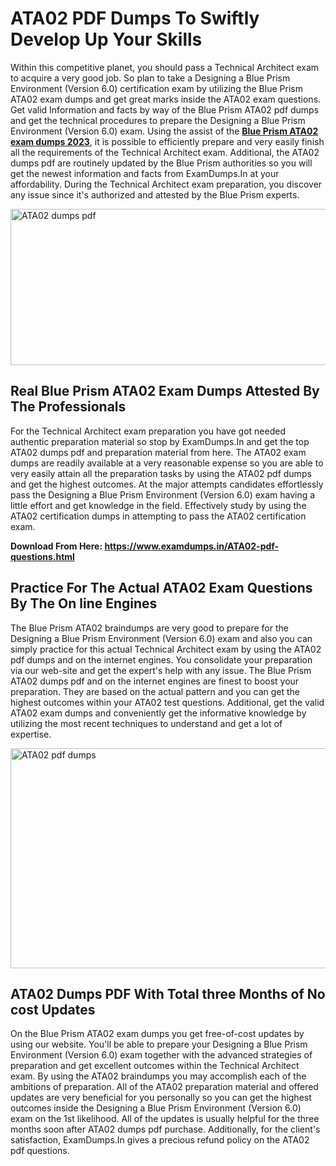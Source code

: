 <h1><strong>ATA02 PDF Dumps To Swiftly Develop Up Your Skills</strong></h1>
<p>Within this competitive planet, you should pass a Technical Architect exam to acquire a very good job. So plan to take a Designing a Blue Prism Environment (Version 6.0) certification exam by utilizing the Blue Prism ATA02 exam dumps and get great marks inside the ATA02 exam questions. Get valid Information and facts by way of the Blue Prism ATA02 pdf dumps and get the technical procedures to prepare the Designing a Blue Prism Environment (Version 6.0) exam. Using the assist of the <strong><a href="https://www.examdumps.in/ATA02-pdf-questions.html">Blue Prism ATA02 exam dumps 2023</a></strong>, it is possible to efficiently prepare and very easily finish all the requirements of the Technical Architect exam. Additional, the ATA02 dumps pdf are routinely updated by the Blue Prism authorities so you will get the newest information and facts from ExamDumps.In at your affordability. During the Technical Architect exam preparation, you discover any issue since it's authorized and attested by the Blue Prism experts.</p>
<p><img src="https://i.ibb.co/zxJwW90/Copy-of-Online-Classes-Twitter-header-post-Made-with-Poster-My-Wall-1.png" alt="ATA02 dumps pdf" width="750" height="250" /></p>
<h2><strong>Real Blue Prism ATA02 Exam Dumps Attested By The Professionals</strong></h2>
<p>For the Technical Architect exam preparation you have got needed authentic preparation material so stop by ExamDumps.In and get the top ATA02 dumps pdf and preparation material from here. The ATA02 exam dumps are readily available at a very reasonable expense so you are able to very easily attain all the preparation tasks by using the ATA02 pdf dumps and get the highest outcomes. At the major attempts candidates effortlessly pass the Designing a Blue Prism Environment (Version 6.0) exam having a little effort and get knowledge in the field. Effectively study by using the ATA02 certification dumps in attempting to pass the ATA02 certification exam.</p>
<p><strong>Download From Here:&nbsp;<a href="https://www.examdumps.in/ATA02-pdf-questions.html">https://www.examdumps.in/ATA02-pdf-questions.html</a></strong></p>
<h2><strong>Practice For The Actual ATA02 Exam Questions By The On line Engines</strong></h2>
<p>The Blue Prism ATA02 braindumps are very good to prepare for the Designing a Blue Prism Environment (Version 6.0) exam and also you can simply practice for this actual Technical Architect exam by using the ATA02 pdf dumps and on the internet engines. You consolidate your preparation via our web-site and get the expert's help with any issue. The Blue Prism ATA02 dumps pdf and on the internet engines are finest to boost your preparation. They are based on the actual pattern and you can get the highest outcomes within your ATA02 test questions. Additional, get the valid ATA02 exam dumps and conveniently get the informative knowledge by utilizing the most recent techniques to understand and get a lot of expertise.</p>
<p><a href="https://www.examdumps.in/ATA02-pdf-questions.html"><img src="https://i.ibb.co/QkNtdwY/Copy-of-Zoom-Online-Classes-Facebook-Share-Po-Made-with-Poster-My-Wall-1.jpg" alt="ATA02 pdf dumps" width="670" height="352" /></a></p>
<h2><strong>ATA02 Dumps PDF With Total three Months of No cost Updates</strong></h2>
<p>On the Blue Prism ATA02 exam dumps you get free-of-cost updates by using our website. You'll be able to prepare your Designing a Blue Prism Environment (Version 6.0) exam together with the advanced strategies of preparation and get excellent outcomes within the Technical Architect exam. By using the ATA02 braindumps you may accomplish each of the ambitions of preparation. All of the ATA02 preparation material and offered updates are very beneficial for you personally so you can get the highest outcomes inside the Designing a Blue Prism Environment (Version 6.0) exam on the 1st likelihood. All of the updates is usually helpful for the three months soon after ATA02 dumps pdf purchase. Additionally, for the client's satisfaction, ExamDumps.In gives a precious refund policy on the ATA02 pdf questions.</p>
